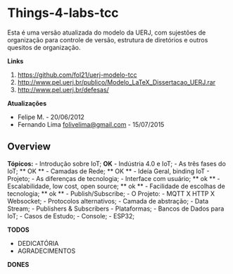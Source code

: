 # Things-4-labs-tcc

Esta é uma versão atualizada do modelo da UERJ, com sujestões de organização para
controle de versão, estrutura de diretórios e outros quesitos de organização.

**Links**
1. <https://github.com/fol21/uerj-modelo-tcc>
2. <http://www.pel.uerj.br/publico/Modelo_LaTeX_Dissertacao_UERJ.rar>
3. <http://www.pel.uerj.br/defesas/>

**Atualizações**
- Felipe M. - 20/06/2012
- Fernando Lima <folivelima@gmail.com> - 15/07/2015


## Overview 

**Tópicos:**
	- Introdução sobre IoT; **OK**
		- Indústria 4.0 e IoT; 
		- As três fases do IoT; ** OK **
		- Camadas de Rede;  ** OK **
	- Ideía Geral, binding IoT - Projeto;
		- As diferenças de tecnologia;
		- Interface com usuário; ** ok **
		- Escalabilidade, low cost, open source; ** ok **
		- Facilidade de escolhas de tecnologia;	** ok **
		- Publish/Subscribe;
	- O Projeto:
		- MQTT X HTTP X Websocket;
		- Protocolos alternativos;
		- Camada de abstração;
		- Data Stream;
		- Publishers & Subscribers
		- Plataformas;
		- Bancos de Dados para IoT;
	- Casos de Estudo;
		- Console;
		- ESP32;



**TODOS**

- DEDICATÓRIA
- AGRADECIMENTOS


**DONES**


